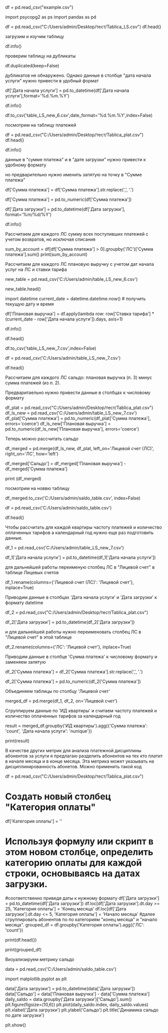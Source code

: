 df = pd.read_csv("example.csv")


import psycopg2 as ps
import pandas as pd

df = pd.read_csv("C:/Users/admin/Desktop/тест/Tablica_LS.csv")
df.head()

загрузим и изучим таблицу

df.info()

проверим таблицу на дубликаты

df.duplicated(keep=False)

дубликатов не обнаружено. Однако данные в столбце "дата начала услуги" нужно привести в удобный формат

df['Дата начала услуги'] = pd.to_datetime(df['Дата начала услуги'],format='%d.%m.%Y')

df.info()

df.to_csv('table_LS_new_6.csv',date_format='%d.%m.%Y',index=False)

посмотрим на таблицу платежей

df = pd.read_csv("C:/Users/admin/Desktop/тест/Tablica_plat.csv")
df.head()

df.info()



данные в "сумме платежа" и в "дате загрузки" нужно привести к удобному формату

но предварительно нужно именить запятую на точку в "Сумме платежа"

df['Сумма платежа'] = df['Сумма платежа'].str.replace(',', '.')

df['Сумма платежа'] = pd.to_numeric(df['Сумма платежа'])

df['Дата загрузки'] = pd.to_datetime(df['Дата загрузки'],  format='%m/%d/%Y')

df.info()

Рассчитаем для каждого ЛС сумму всех поступивших платежей с учетом возвратов, но исключая списания

sum_by_account = df[df['Сумма платежа'] > 0].groupby('ЛС')['Сумма платежа'].sum()
print(sum_by_account)

Рассчитаем для каждого ЛС плановую выручку с учетом дат начала услуг на ЛС и ставки тарифа

new_table = pd.read_csv('C:/Users/admin/table_LS_new_6.csv')

new_table.head()

import datetime
current_date = datetime.datetime.now() # получить текущую дату и время

df['Плановая выручка'] = df.apply(lambda row: row['Ставка тарифа'] * (current_date - row['Дата начала услуги']).days, axis=1)

df.info()

df.head()


df.to_csv('table_LS_new_7.csv',index=False)

df = pd.read_csv('C:/Users/admin/table_LS_new_7.csv')

df.head()

Рассчитаем для каждого ЛС сальдо: плановая выручка (п. 3) минус сумма платежей (из п. 2).    

Предваритаельно нужно привести данные в столбцах к числовому формату

df_plat = pd.read_csv("C:/Users/admin/Desktop/тест/Tablica_plat.csv")
df_ls_new = pd.read_csv('C:/Users/admin/table_LS_new_7.csv')
df_plat['Сумма платежа'] = pd.to_numeric(df_plat['Сумма платежа'], errors='coerce')
df_ls_new['Плановая выручка'] = pd.to_numeric(df_ls_new['Плановая выручка'], errors='coerce')

Теперь можно рассчитать сальдо

df_merged = pd.merge(df_ls_new, df_plat, left_on='Лицевой счет (ЛС)', right_on='ЛС', how='left')

df_merged['Сальдо'] = df_merged['Плановая выручка'] - df_merged['Сумма платежа']

print (df_merged)

посмотрим на новвю таблицу

df_merged.to_csv('C:/Users/admin/saldo_table.csv', index=False)

df = pd.read_csv('C:/Users/admin/saldo_table.csv')

df.head()

Чтобы рассчитать для каждой квартиры частоту платежей и количество оплаченных тарифов а календарный год нужно еще раз подготовить данные.

df_1 = pd.read_csv('C:/Users/admin/table_LS_new_7.csv')

df_1['Дата начала услуги'] = pd.to_datetime(df_1['Дата начала услуги'])

для дальнейшей работы переименую столбец ЛС в "Лицевой счет" в таблице Лицевых счетов

df_1.rename(columns={'Лицевой счет (ЛС)': 'Лицевой счет'}, inplace=True)

Приводим данные в столбцах 'Дата начала услуги' и 'Дата загрузки' к формату datetime

df_2 = pd.read_csv("C:/Users/admin/Desktop/тест/Tablica_plat.csv")

df_2['Дата загрузки'] = pd.to_datetime(df_2['Дата загрузки'])

и для дальнейшей работы нужно переименовать столбец ЛС в "Лицевой счет" в этой таблице

df_2.rename(columns={'ЛС': 'Лицевой счет'}, inplace=True)

Приводим данные в столбце 'Сумма платежа' к числовому формату и заменяем запятую

df_2['Сумма платежа'] = df_2['Сумма платежа'].str.replace(',', '.')

df_2['Сумма платежа'] = pd.to_numeric(df_2['Сумма платежа'])

Объединяем таблицы по столбцу 'Лицевой счет'

merged_df = pd.merge(df_1, df_2, on='Лицевой счет')

Сгруппируем данные по 'ИД квартиры' и считаем частоту платежей и количество оплаченных тарифов за календарный год

result = merged_df.groupby('ИД квартиры').agg({'Сумма платежа': 'count', 'Дата начала услуги': 'nunique'})

print(result)

В качестве других метрик для анализа платежной дисциплины абонентов за услуги я предлагаю разделить абонентов
на тех кто платит в начале месяца и в конце месяца.
Эта метрика может указывать на дисциплинированность абонетов. Можно применить такой код


df = pd.read_csv("C:/Users/admin/Desktop/тест/Tablica_plat.csv")

# Создать новый столбец "Категория оплаты"
df['Категория оплаты'] = ''
# Используя формулу или скрипт в этом новом столбце, определить категорию оплаты для каждой строки, основываясь на датах загрузки.
#соответственно приведя даты к нужному формату
df['Дата загрузки'] = pd.to_datetime(df['Дата загрузки'])
df.loc[df['Дата загрузки'].dt.day >= 25, 'Категория оплаты'] = 'Конец месяца'
df.loc[df['Дата загрузки'].dt.day <= 5, 'Категория оплаты'] = 'Начало месяца'
#далее сгруппировать абонентов по по категориям "конец месяца" и "начало месяца".
grouped_df = df.groupby('Категория оплаты').agg({'ЛС': 'count'})


print(df.head())

print(grouped_df)

Визуализируем метрику сальдо

data = pd.read_csv('C:/Users/admin/saldo_table.csv')

import matplotlib.pyplot as plt

data['Дата загрузки'] = pd.to_datetime(data['Дата загрузки'])
data['Сальдо'] = data['Плановая выручка'] - data['Сумма платежа']
daily_saldo = data.groupby('Дата загрузки')['Сальдо'].sum()
plt.figure(figsize=(10,6))
plt.plot(daily_saldo.index, daily_saldo.values)
plt.xlabel('Дата загрузки')
plt.ylabel('Сальдо')
plt.title('Динамика сальдо по дате загрузки')


plt.show()


